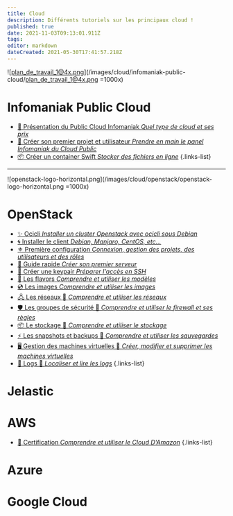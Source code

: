 ```yaml
---
title: Cloud
description: Différents tutoriels sur les principaux cloud !
published: true
date: 2021-11-03T09:13:01.911Z
tags: 
editor: markdown
dateCreated: 2021-05-30T17:41:57.218Z
---
```


![plan_de_travail_1@4x.png](/images/cloud/infomaniak-public-cloud/plan_de_travail_1@4x.png =1000x)
# Infomaniak Public Cloud
 - [📑 Présentation du Public Cloud Infomaniak *Quel type de cloud et ses prix*](https://www.infomaniak.com/fr/hebergement/public-cloud)
 - [🏁 Créer son premier projet et utilisateur *Prendre en main le panel Infomaniak du Cloud Public*](/Cloud/IPC/Premier-Pas)
 - [📦 Créer un container Swift *Stocker des fichiers en ligne*](/Cloud/IPC/Container)
{.links-list}


---

![openstack-logo-horizontal.png](/images/cloud/openstack/openstack-logo-horizontal.png =1000x)
# OpenStack
- [✨ Ocicli *Installer un cluster Openstack avec ocicli sous Debian*](/Cloud/OpenStack/Ocicli)
- [🌀 Installer le client *Debian, Manjaro, CentOS, etc...*](/Cloud/OpenStack/Installation)
- [⚜️ Première configuration *Connexion, gestion des projets, des utilisateurs et des rôles*](/Cloud/OpenStack/Environnement)
- [🏁 Guide rapide *Créer son premier serveur*](/Cloud/OpenStack/Premier-Pas)
- [🔑 Créer une keypair *Préparer l'accès en SSH*](/Cloud/OpenStack/Keypair)
- [💠 Les flavors *Comprendre et utiliser les modèles*](/Cloud/OpenStack/Flavors)
- [💿 Les images *Comprendre et utiliser les images*](/Cloud/OpenStack/Images)
- [🖧 Les réseaux 🚧 *Comprendre et utiliser les réseaux*](/Cloud/OpenStack/Réseaux)
- [🛡️ Les groupes de sécurité 🚧 *Comprendre et utiliser le firewall et ses règles*](/Cloud/OpenStack/Firewall)
- [📦 Le stockage 🚧 *Comprendre et utiliser le stockage*](/Cloud/OpenStack/Stockage)
- [⚡ Les snapshots et backups 🚧 *Comprendre et utiliser les sauvegardes*](/Cloud/OpenStack/Backups)
- [🖥️ Gestion des machines virtuelles 🚧 *Créer, modifier et supprimer les machines virtuelles*](/Cloud/OpenStack/Machine-virtuelle)
- [📃 Logs 🚧 *Localiser et lire les logs*](/Cloud/OpenStack/Logs)
{.links-list}

# Jelastic

# AWS
 - [📑 Certification *Comprendre et utiliser le Cloud D'Amazon*](/Cloud/AWS)
{.links-list}
# Azure

# Google Cloud